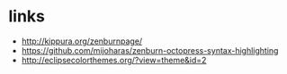 # links

* http://kippura.org/zenburnpage/
* https://github.com/mijoharas/zenburn-octopress-syntax-highlighting
* http://eclipsecolorthemes.org/?view=theme&id=2
